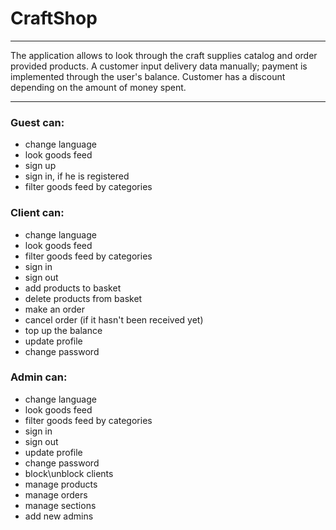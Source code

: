 # CraftShop
____
The application allows to look through the craft supplies catalog and order
provided products. A customer input delivery data manually; payment is implemented
through the user's balance. Customer has a discount depending on the amount of money spent.
____
### Guest can:
- change language
- look goods feed
- sign up
- sign in, if he is registered
- filter goods feed by categories
### Client can:
- change language
- look goods feed
- filter goods feed by categories
- sign in
- sign out
- add products to basket
- delete products from basket
- make an order
- cancel order (if it hasn't been received yet)
- top up the balance
- update profile
- change password
### Admin can:
- change language
- look goods feed
- filter goods feed by categories
- sign in
- sign out
- update profile
- change password
- block\unblock clients
- manage products
- manage orders
- manage sections
- add new admins
